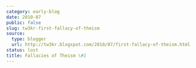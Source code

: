 ```yaml
---
category: early-blog
date: 2010-07
public: false
slug: tw3kr-first-fallacy-of-theism
source:
  type: blogger
  url: http://tw3kr.blogspot.com/2010/07/first-fallacy-of-theism.html
status: lost
title: Fallacies of Theism \#1
---
```

